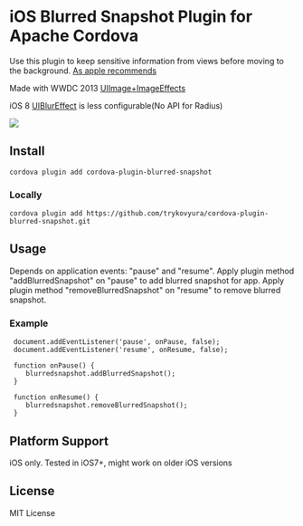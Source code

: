 # iOS Blurred Snapshot Plugin for Apache Cordova

Use this plugin to keep sensitive information from views before moving to the background.
[As apple recommends](https://developer.apple.com/library/ios/documentation/iPhone/Conceptual/iPhoneOSProgrammingGuide/BackgroundExecution/BackgroundExecution.html#//apple_ref/doc/uid/TP40007072-CH4-SW8.)

Made with WWDC 2013 [UIImage+ImageEffects](https://developer.apple.com/library/ios/samplecode/UIImageEffects/Listings/UIImageEffects_UIImageEffects_h.html#//apple_ref/doc/uid/DTS40013396-UIImageEffects_UIImageEffects_h-DontLinkElementID_8)

iOS 8 [UIBlurEffect](https://developer.apple.com/library/ios/documentation/UIKit/Reference/UIBlurEffect_Ref/) is less configurable(No API for Radius)

![](https://github.com/trykovyura/cordova-plugin-blurred-snapshot/blob/master/blurredScreenShot.png)

## Install

```
cordova plugin add cordova-plugin-blurred-snapshot
```

### Locally

```
cordova plugin add https://github.com/trykovyura/cordova-plugin-blurred-snapshot.git
```

## Usage

Depends on application events: "pause" and "resume".
Apply plugin method "addBlurredSnapshot" on "pause" to add blurred snapshot for app.
Apply plugin method "removeBlurredSnapshot" on "resume" to remove  blurred snapshot.

### Example
```
 document.addEventListener('pause', onPause, false);
 document.addEventListener('resume', onResume, false);

 function onPause() {
    blurredsnapshot.addBlurredSnapshot();
 }

 function onResume() {
    blurredsnapshot.removeBlurredSnapshot();
 }
```

## Platform Support

iOS only. Tested in iOS7+, might work on older iOS versions

## License

MIT License
